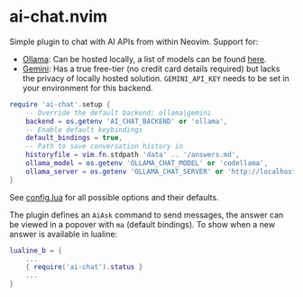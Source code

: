 # ai-chat.nvim
Simple plugin to chat with AI APIs from within Neovim. Support for:

* [Ollama](https://github.com/ollama/ollama/blob/main/docs/api.md): Can be
  hosted locally, a list of models can be found [here](https://ollama.com/library).
* [Gemini](https://aistudio.google.com/): Has a true free-tier (no credit card
  details required) but lacks the privacy of locally hosted solution.
  `GEMINI_API_KEY` needs to be set in your environment for this backend.

```lua
require 'ai-chat'.setup {
    -- Override the default backend: ollama|gemini
    backend = os.getenv 'AI_CHAT_BACKEND' or 'ollama',
    -- Enable default keybindings
    default_bindings = true,
    -- Path to save conversation history in
    historyfile = vim.fn.stdpath 'data' .. '/answers.md',
    ollama_model = os.getenv 'OLLAMA_CHAT_MODEL' or 'codellama',
    ollama_server = os.getenv 'OLLAMA_CHAT_SERVER' or 'http://localhost:11434',
}
```
See [config.lua](lua/ai-chat/config.lua) for all possible options and their defaults.

The plugin defines an `AiAsk` command to send messages, the answer can be
viewed in a popover with `ma` (default bindings). To show when a new answer is
available in lualine:
```lua
lualine_b = {
    ...
    { require('ai-chat').status }
    ...
}
```
